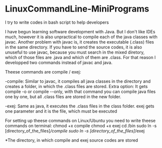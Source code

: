 # LinuxCommandLine-MiniPrograms
I try to write codes in bash script to help developers

I have begun learning software development with Java. But I don't like IDEs much, however it is also unpractical to compile each of the java classes with javac. Another problem with javac is, it creates the executable (.class) files in the same directory. If you have to send the source codes, it is also unuseful to use javac, because you must search in the mixed diretory, which of those files are .java and which of them are .class.  For that reason I developped two commands instead of javac and java.

Theese commands are compile / exej: 

-compile: Similar to javac, it compiles all java classes in the directory and creates a folder, in which the .class files are stored. Extra option: It gets compile -o or compile --only, with that command you can compile java files one by one, but all .class files are stored in the new folder.

-exej: Same as java, it executes the .class files in the class folder. exej gets one parameter and it is the file, which must be executed

For setting up theese commands on Linux/Ubuntu you need to write theese commands on terminal:
chmod +x compile
chmod +x exej
cd /bin
sudo ln -s [directory_of_the_files]*/compile
sudo ln -s [directory_of_the_files]*/exej

*The directory, in which compile and exej source codes are stored
